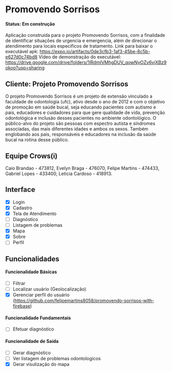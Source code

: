 # Promovendo Sorrisos
#### Status: Em construção
Aplicação construída para o projeto Promovendo Sorrisos, com a finalidade de identificar situações de urgencia e emergencia, além de direcionar o atendimento para locais especificos de tratamento.
Link para baixar o executável apk: https://expo.io/artifacts/0de3cfb3-1af3-45be-8c5b-e627d0c74bd8
Vídeo de demonstração do executável: https://drive.google.com/drive/folders/1IRdmIVMhgDUV_gowNyOZv6vjXBz9okoo?usp=sharing
## Cliente: Projeto Promovendo Sorrisos
O projeto Promovendo Sorrisos é um projeto de extensão vinculado a faculdade de odontologia (ufc), ativo desde o ano de 2012 e com o objetivo de promoção em saúde bucal, seja educando pacientes com autismo e pais, educadores e cuidadores para que gere qualidade de vida, prevenção odontológica e inclusão desses pacientes no ambiente odontológico.
O público-alvo do projeto são pessoas com espectro autista e síndromes associadas, das mais diferentes idades e ambos os sexos. Também englobando aos pais, responsáveis e educadores na inclusão da saúde bucal na rotina desse público.
## Equipe Crows(i)
Caio Brandao - 473812, Evelyn Braga - 476070, Felipe Martins - 474433, Gabriel Lopes - 433400, Leticia Cardoso - 418913.
## Interface
- [x] Login
- [x] Cadastro
- [x] Tela de Atendimento
- [ ] Diagnóstico
- [ ] Listagem de problemas
- [x] Mapa
- [x] Sobre
- [ ] Perfil
## Funcionalidades 
#### Funcionalidade Básicas
- [ ] Filtrar
- [ ] Localizar usuário (Geolocalização)
- [x] Gerenciar perfil do usuário (https://github.com/felipemartins8058/promovendo-sorrisos-with-firebase)
#### Funcionalidade Fundamentais
- [ ] Efetuar diagnóstico
#### Funcionalidade de Saída
- [ ] Gerar diagnóstico
- [ ] Ver listagem de problemas odontologicos
- [x] Gerar visulização do mapa
